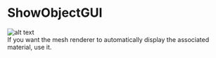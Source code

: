 # ShowObjectGUI
![alt text](https://github.com/AkilarLiao/ShowObjectGUI/raw/master/ShowObjectGUI.png "Logo Title Text 1")
<br>
If you want the mesh renderer to automatically display the associated material, use it.
